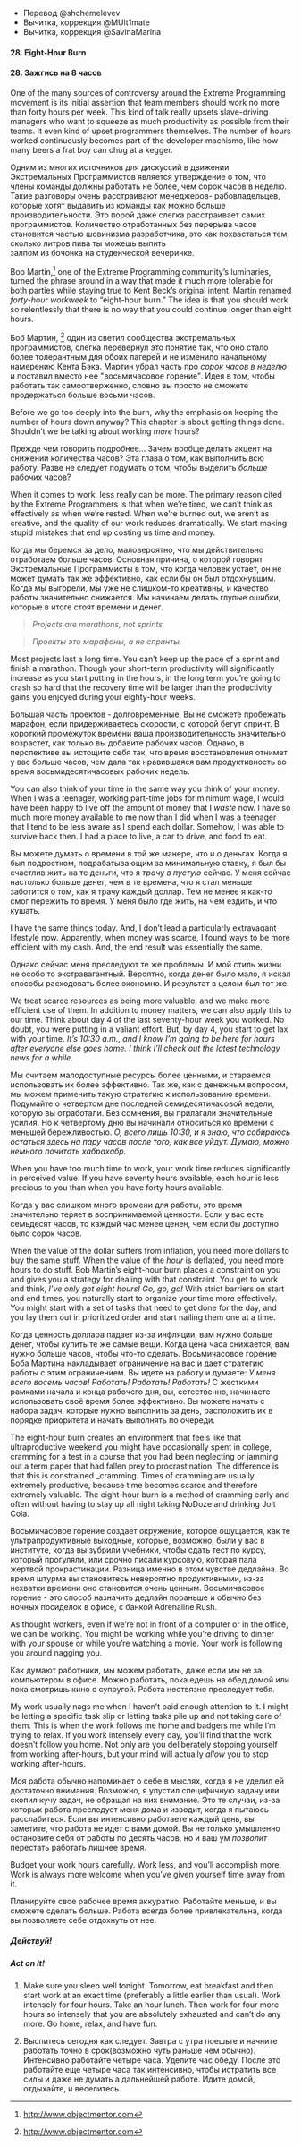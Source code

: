- Перевод @shchemelevev
- Вычитка, коррекция @MUlt1mate
- Вычитка, коррекция @SavinaMarina

#### 28. Eight-Hour Burn

#### 28. Зажгись на 8 часов



One of the many sources of controversy around the Extreme Programming movement 
is its initial assertion that team members should work no more than forty hours 
per week. This kind of talk really upsets slave-driving managers who want to 
squeeze as much productivity as possible from their teams. It even kind of 
upset programmers themselves. The number of hours worked continuously becomes 
part of the developer machismo, like how many beers a frat boy can chug at a 
kegger.

Одним из многих источников для дискуссий в движении Экстремальных 
Программистов является утверждение о том, что члены команды должны работать 
не более, чем сорок часов в неделю. Такие разговоры очень расстраивают менеджеров-
рабовладельцев, которые хотят выдавить из команды как можно больше производительности. 
Это порой даже слегка расстраивает самих программистов. 
Количество отработанных без перерыва часов становится частью шовинизма 
разработчика, это как похвастаться тем, сколько литров пива ты можешь выпить  
залпом из бочонка на студенческой вечеринке.



Bob Martin,[^11] one of the Extreme Programming community’s luminaries, turned 
the phrase around in a way that made it much more tolerable for both parties 
while staying true to Kent Beck’s original intent.  Martin renamed _forty-hour 
workweek_ to “eight-hour burn.” The idea is that you should work so relentlessly 
that there is no way that you could continue longer than eight hours.

Боб Мартин, [^11] один из светил сообщества экстремальных программистов, 
слегка перевернул это понятие так, что оно стало более толерантным для обоих 
лагерей и не изменило начальному намерению Кента Бэка. Мартин убрал часть про 
_сорок часов в неделю_ и поставил вместо нее "восьмичасовое горение". Идея в 
том, чтобы работать так самоотверженно, словно вы просто не сможете продержаться 
больше восьми часов.



Before we go too deeply into the burn, why the emphasis on keeping the number 
of hours down anyway? This chapter is about getting things done. Shouldn’t we 
be talking about working _more_ hours?

Прежде чем говорить подробнее... Зачем вообще делать акцент на снижении 
количества часов? Эта глава о том, как выполнить всю работу. Разве не следует 
подумать о том, чтобы выделить _больше_ рабочих часов?



When it comes to work, less really can be more. The primary reason cited by the 
Extreme Programmers is that when we’re tired, we can’t think as effectively as 
when we’re rested. When we’re burned out, we aren’t as creative, and the 
quality of our work reduces dramatically. We start making stupid mistakes that 
end up costing us time and money.

Когда мы беремся за дело, маловероятно, что мы действительно отработаем больше 
часов. Основная причина, о которой говорят Экстремальные Программисты в том, 
что когда человек устает, он не может думать так же эффективно, как если бы он 
был отдохнувшим. Когда мы выгорели, мы уже не слишком-то креативны, и качество 
работы значительно снижается. Мы начинаем делать глупые ошибки, которые в итоге
стоят времени и денег.



> *Projects are marathons, not sprints.*

> *Проекты это марафоны, а не спринты.*



Most projects last a long time. You can’t keep up the pace of a sprint and 
finish a marathon. Though your short-term productivity will significantly 
increase as you start putting in the hours, in the long term you’re going to 
crash so hard that the recovery time will be larger than the productivity gains
you enjoyed during your eighty-hour weeks.

Большая часть проектов - долговременные. Вы не сможете пробежать марафон,
если придерживаетесь скорости, с которой бегут спринт. В короткий промежуток
времени  ваша производительность значительно возрастет, как только вы добавите
рабочих часов. Однако, в перспективе вы истощите себя так, что время
восстановления отнимет у вас больше часов, чем дала так нравившаяся вам
продуктивность во время восьмидесятичасовых рабочих недель.




You can also think of your time in the same way you think of your money. When I 
was a teenager, working part-time jobs for minimum wage, I would have been 
happy to live off the amount of money that I _waste_ now. I have so much more 
money available to me now than I did when I was a teenager that I tend to be 
less aware as I spend each dollar. Somehow, I was able to survive back then. I 
had a place to live, a car to drive, and food to eat.

Вы можете думать о времени в той же манере, что и о деньгах. Когда я был подростком, 
подрабатывающим за минимальную ставку, я был бы счастлив жить на те деньги, что 
я _трачу в пустую_ сейчас. У меня сейчас настолько больше денег, чем в те времена,
что я стал меньше заботится о том, как я трачу каждый доллар. Тем не менее я как-то
смог пережить то время. У меня было где жить, на чем ездить, и что кушать.



I have the same things today. And, I don’t lead a particularly extravagant 
lifestyle now. Apparently, when money was scarce, I found ways to be more 
efficient with my cash. And, the end result was essentially the same.

Однако сейчас меня преследуют те же проблемы. И мой стиль жизни не особо 
то экстравагантный. Вероятно, когда денег было мало, я искал способы расходовать
более экономно. И результат в целом был тот же.



We treat scarce resources as being more valuable, and we make more efficient 
use of them. In addition to money matters, we can also apply this to our time. 
Think about day 4 of the last seventy-hour week you worked. No doubt, you were 
putting in a valiant effort. But, by day 4, you start to get lax with your 
time. _It’s 10:30 a.m., and I know I’m going to be here for hours after everyone 
else goes home. I think I’ll check out the latest technology news for a while._

Мы считаем малодоступные ресурсы более ценными, и стараемся использовать их 
более эффективно. Так же, как с денежным вопросом, мы можем применить такую 
стратегию к использованию времени. Подумайте о четвертом дне последней 
семидесятичасовой недели, которую вы отработали. Без сомнения, вы прилагали 
значительные усилия. Но к четвертому дню вы начинали относиться ко времени с 
меньшей бережливостью. _О, всего лишь 10:30, и я знаю, что собираюсь остаться 
здесь на пару часов после того, как все уйдут. Думаю, можно немного почитать 
хабрахабр._



When you have too much time to work, your work time reduces significantly in 
perceived value. If you have seventy hours available, each hour is less 
precious to you than when you have forty hours available.

Когда у вас слишком много времени для работы, это время значительно теряет в 
воспринимаемой ценности. Если у вас есть семьдесят часов, то каждый час менее 
ценен, чем если бы доступно было сорок часов.



When the value of the dollar suffers from inflation, you need more dollars to 
buy the same stuff. When the value of the _hour_ is deflated, you need more hours 
to do stuff. Bob Martin’s eight-hour burn places a constraint on you and gives 
you a strategy for dealing with that constraint. You get to work and think, 
_I’ve only got eight hours! Go, go, go!_ With strict barriers on start and end 
times, you naturally start to organize your time more effectively. You might 
start with a set of tasks that need to get done for the day, and you lay them 
out in prioritized order and start nailing them one at a time.

Когда ценность доллара падает из-за инфляции, вам нужно больше денег, чтобы купить 
те же самые вещи. Когда цена часа снижается, вам нужно больше часов, чтобы 
что-то сделать. Восьмичасовое горение Боба Мартина накладывает ограничение 
на вас и дает стратегию работы с этим ограничением. Вы идете на работу и 
думаете: _У меня всего восемь часов! Работать! Работать! Работать!_ С жесткими 
рамками начала и конца рабочего дня, вы, естественно, начинаете использовать своё 
время более эффективно. Вы можете начать с набора задач, которые нужно 
выполнить за день, расположить их в порядке приоритета и начать выполнять по 
очереди.



The eight-hour burn creates an environment that feels like that ultraproductive 
weekend you might have occasionally spent in college, cramming for a test in a 
course that you had been neglecting or jamming out a term paper that had fallen 
prey to procrastination. The difference is that this is constrained _cramming. 
Times of cramming are usually extremely productive, because time becomes scarce 
and therefore extremely valuable. The eight-hour burn is a method of cramming
early and often without having to stay up all night taking NoDoze and drinking 
Jolt Cola.

Восьмичасовое горение создает окружение, которое ощущается, как те 
ультрапродуктивные выходные, которые, возможно, были у вас в институте, когда 
вы зубрили учебники, чтобы сдать тест по курсу, который прогуляли, или срочно 
писали курсовую, которая пала жертвой прокрастинации. Разница именно в этом 
чувстве дедлайна. Во время штурма вы становитесь невероятно 
продуктивными, из-за нехватки времени оно становится очень ценным. Восьмичасовое 
горение  - это способ назначить дедлайн пораньше и обычно без ночных посиделок в офисе,
с банкой Adrenaline Rush.



As thought workers, even if we’re not in front of a computer or in the office, 
we can be working. You might be working while you’re driving to dinner with 
your spouse or while you’re watching a movie. Your work is following you around 
nagging you.

Как думают работники, мы можем работать, даже если мы не за компьютером в офисе. 
Можно работать, пока едешь на обед домой или пока смотришь кино с супругой. Работа 
неотвязно преследует тебя.



My work usually nags me when I haven’t paid enough attention to it. I might be 
letting a specific task slip or letting tasks pile up and not taking care of 
them. This is when the work follows me home and badgers me while I’m trying to 
relax. If you work intensely every day, you’ll find that the work doesn’t 
follow you home. Not only are you deliberately stopping yourself from working 
after-hours, but your mind will actually _allow_ you to stop working after-hours.

Моя работа обычно напоминает о себе в мыслях, когда я не уделил ей достаточно 
внимания. Возможно, я упустил специфичную задачу или скопил кучу задач, не 
обращая на них внимание. Это те случаи, из-за которых работа преследует меня 
дома и изводит, когда я пытаюсь расслабиться. Если вы интенсивно работаете каждый 
день, вы заметите, что работа не идет с вами домой. Вы не только умышленно 
остановите себя от работы по десять часов, но и ваш ум _позволит_ перестать работать 
лишнее время.



Budget your work hours carefully. Work less, and you’ll accomplish more. Work 
is always more welcome when you’ve given yourself time away from it.

Планируйте свое рабочее время аккуратно. Работайте меньше, и вы сможете сделать 
больше. Работа всегда более привлекательна, когда вы позволяете себе отдохнуть 
от нее.


##### Действуй!
##### Act on It!

1. Make sure you sleep well tonight. Tomorrow, eat breakfast and then start 
   work at an exact time (preferably a little earlier than usual). Work intensely 
   for four hours. Take an hour lunch. Then work for four more hours so intensely 
   that you are absolutely exhausted and can’t do any more. Go home, relax, and 
   have fun.

1. Выспитесь сегодня как следует. Завтра с утра поешьте и начните работать точно в срок(возможно 
   чуть раньше чем обычно). Интенсивно работайте четыре часа. Уделите час обеду. 
   После это работайте еще четыре часа так интенсивно, чтобы истратить все силы 
   и даже не думать а дальнейшей работе. Идите домой, отдыхайте, и веселитесь.



[^11]: http://www.objectmentor.com
